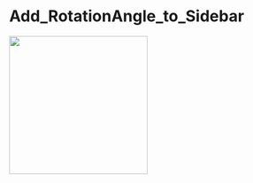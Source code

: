 # Add_RotationAngle_to_Sidebar
<img src="https://github.com/user-attachments/assets/25f73311-aa12-478e-990f-c25981fc8f4f" width="250">
